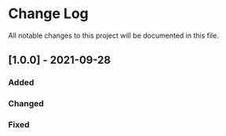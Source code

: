 # Change Log
All notable changes to this project will be documented in this file.
 
 
## [1.0.0] - 2021-09-28
 
### Added
   

### Changed
 
### Fixed